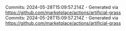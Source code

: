 Commits: 2024-05-28T15:09:57.214Z - Generated via https://github.com/marketplace/actions/artificial-grass
<br>
Commits: 2024-05-28T15:09:57.214Z - Generated via https://github.com/marketplace/actions/artificial-grass
<br>
